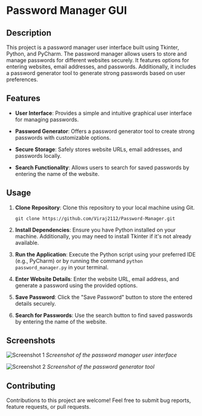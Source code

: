 # Password Manager GUI

## Description

This project is a password manager user interface built using Tkinter, Python, and PyCharm. The password manager allows users to store and manage passwords for different websites securely. It features options for entering websites, email addresses, and passwords. Additionally, it includes a password generator tool to generate strong passwords based on user preferences.

## Features

- **User Interface**: Provides a simple and intuitive graphical user interface for managing passwords.
  
- **Password Generator**: Offers a password generator tool to create strong passwords with customizable options.

- **Secure Storage**: Safely stores website URLs, email addresses, and passwords locally.

- **Search Functionality**: Allows users to search for saved passwords by entering the name of the website.

## Usage

1. **Clone Repository**: Clone this repository to your local machine using Git.

    ```
    git clone https://github.com/Viraj2112/Password-Manager.git
    ```

2. **Install Dependencies**: Ensure you have Python installed on your machine. Additionally, you may need to install Tkinter if it's not already available.

3. **Run the Application**: Execute the Python script using your preferred IDE (e.g., PyCharm) or by running the command `python password_manager.py` in your terminal.

4. **Enter Website Details**: Enter the website URL, email address, and generate a password using the provided options.

5. **Save Password**: Click the "Save Password" button to store the entered details securely.

6. **Search for Passwords**: Use the search button to find saved passwords by entering the name of the website.

## Screenshots

![Screenshot 1](screenshots/screenshot1.png)
*Screenshot of the password manager user interface*

![Screenshot 2](screenshots/screenshot2.png)
*Screenshot of the password generator tool*

## Contributing

Contributions to this project are welcome! Feel free to submit bug reports, feature requests, or pull requests.

